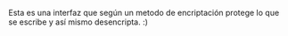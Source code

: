 Esta es una interfaz que según un metodo de encriptación protege lo que se escribe y así mismo desencripta. :)
